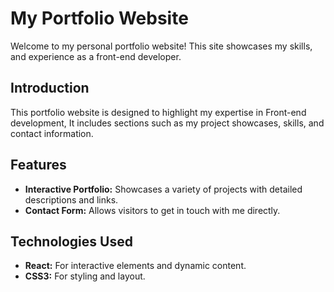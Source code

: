 # My Portfolio Website

Welcome to my personal portfolio website! This site showcases my skills, and experience as a front-end developer. 

## Introduction

This portfolio website is designed to highlight my expertise in Front-end development, It includes sections such as my project showcases, skills, and contact information.

## Features

- **Interactive Portfolio:** Showcases a variety of projects with detailed descriptions and links.
- **Contact Form:** Allows visitors to get in touch with me directly.

## Technologies Used

- **React:** For interactive elements and dynamic content.
- **CSS3:** For styling and layout. 


